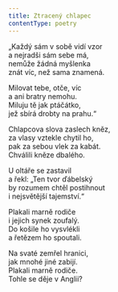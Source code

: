 ```yaml
---
title: Ztracený chlapec
contentType: poetry
---
```


<section>

„Každý sám v sobě vidí vzor  
a nejradši sám sebe má,  
nemůže žádná myšlenka  
znát víc, než sama znamená.

Milovat tebe, otče, víc  
a ani bratry nemohu.  
Miluju tě jak ptáčátko,  
jež sbírá drobty na prahu.“

Chlapcova slova zaslech kněz,  
za vlasy vztekle chytil ho,  
pak za sebou vlek za kabát.  
Chválili kněze dbalého.

U oltáře se zastavil  
a řekl: „Ten tvor ďábelský  
by rozumem chtěl postihnout  
i nejsvětější tajemství.“

Plakali marně rodiče  
i jejich synek zoufalý.  
Do košile ho vysvlékli  
a řetězem ho spoutali.

Na svaté zemřel hranici,  
jak mnohé jiné zabijí.  
Plakali marně rodiče.  
Tohle se děje v Anglii?

</section>
